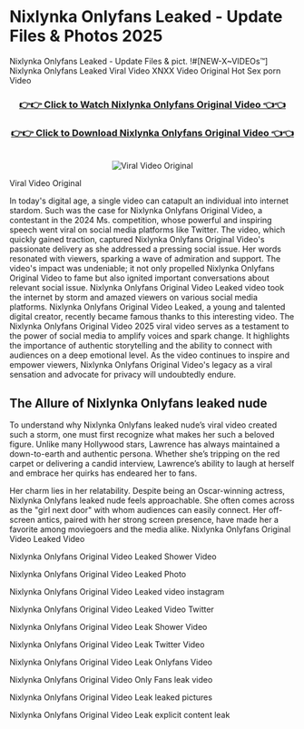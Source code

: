 # Nixlynka Onlyfans Leaked - Update Files & Photos 2025

Nixlynka Onlyfans Leaked - Update Files & pict. !#[NEW-X~VIDEOs™] Nixlynka Onlyfans Leaked Viral Video XNXX Video Original Hot Sex porn Video
<br>
<div align="center">
<h3><a href="https://links2leaks.com/nixlynka" rel="nofollow">👉👉 Click to Watch Nixlynka Onlyfans Original Video 👈👈</a></h3>
<h3><a href="https://links2leaks.com/nixlynka" rel="nofollow">👉👉 Click to Download Nixlynka Onlyfans Original Video 👈👈</a></h3>
<br>
<a href="https://links2leaks.com/nixlynka" rel="nofollow"><img src="https://i.ibb.co/Gkj2r4b/banner.png" alt="Viral Video Original" style="max-width: 100%; display: inline-block;" data-target="animated-image.originalImage"></a>
</div>

Viral Video Original

In today's digital age, a single video can catapult an individual into internet stardom. Such was the case for Nixlynka Onlyfans Original Video, a contestant in the 2024 Ms. competition, whose powerful and inspiring speech went viral on social media platforms like Twitter.
The video, which quickly gained traction, captured Nixlynka Onlyfans Original Video's passionate delivery as she addressed a pressing social issue. Her words resonated with viewers, sparking a wave of admiration and support. The video's impact was undeniable; it not only propelled Nixlynka Onlyfans Original Video to fame but also ignited important conversations about relevant social issue.
Nixlynka Onlyfans Original Video Leaked video took the internet by storm and amazed viewers on various social media platforms. Nixlynka Onlyfans Original Video Leaked, a young and talented digital creator, recently became famous thanks to this interesting video.
The Nixlynka Onlyfans Original Video 2025 viral video serves as a testament to the power of social media to amplify voices and spark change. It highlights the importance of authentic storytelling and the ability to connect with audiences on a deep emotional level. As the video continues to inspire and empower viewers, Nixlynka Onlyfans Original Video's legacy as a viral sensation and advocate for privacy will undoubtedly endure.

<h2>The Allure of Nixlynka Onlyfans leaked nude</h2>


To understand why Nixlynka Onlyfans leaked nude’s viral video created such a storm, one must first recognize what makes her such a beloved figure. Unlike many Hollywood stars, Lawrence has always maintained a down-to-earth and authentic persona. Whether she’s tripping on the red carpet or delivering a candid interview, Lawrence’s ability to laugh at herself and embrace her quirks has endeared her to fans.

Her charm lies in her relatability. Despite being an Oscar-winning actress, Nixlynka Onlyfans leaked nude feels approachable. She often comes across as the "girl next door" with whom audiences can easily connect. Her off-screen antics, paired with her strong screen presence, have made her a favorite among moviegoers and the media alike.
Nixlynka Onlyfans Original Video Leaked Video

Nixlynka Onlyfans Original Video Leaked Shower Video

Nixlynka Onlyfans Original Video Leaked Photo

Nixlynka Onlyfans Original Video Leaked video instagram

Nixlynka Onlyfans Original Video Leaked Video Twitter

Nixlynka Onlyfans Original Video Leak Shower Video

Nixlynka Onlyfans Original Video Leak Twitter Video

Nixlynka Onlyfans Original Video Leak Onlyfans Video

Nixlynka Onlyfans Original Video Only Fans leak video

Nixlynka Onlyfans Original Video Leak leaked pictures

Nixlynka Onlyfans Original Video Leak explicit content leak